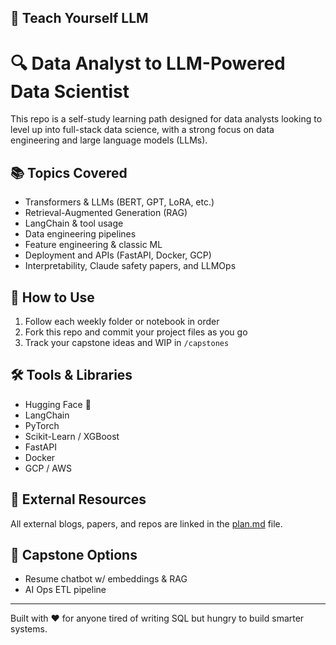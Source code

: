 
## 📄 Teach Yourself LLM

# 🔍 Data Analyst to LLM-Powered Data Scientist

This repo is a self-study learning path designed for data analysts looking to level up into full-stack data science, with a strong focus on data engineering and large language models (LLMs).

## 📚 Topics Covered
- Transformers & LLMs (BERT, GPT, LoRA, etc.)
- Retrieval-Augmented Generation (RAG)
- LangChain & tool usage
- Data engineering pipelines
- Feature engineering & classic ML
- Deployment and APIs (FastAPI, Docker, GCP)
- Interpretability, Claude safety papers, and LLMOps

## 🧠 How to Use
1. Follow each weekly folder or notebook in order
2. Fork this repo and commit your project files as you go
3. Track your capstone ideas and WIP in `/capstones`

## 🛠 Tools & Libraries
- Hugging Face 🤗
- LangChain
- PyTorch
- Scikit-Learn / XGBoost
- FastAPI
- Docker
- GCP / AWS

## 🔗 External Resources
All external blogs, papers, and repos are linked in the [plan.md](./llm_data_science_plan.md) file.

## 🧪 Capstone Options
- Resume chatbot w/ embeddings & RAG
- AI Ops ETL pipeline

---

Built with ❤️ for anyone tired of writing SQL but hungry to build smarter systems.
